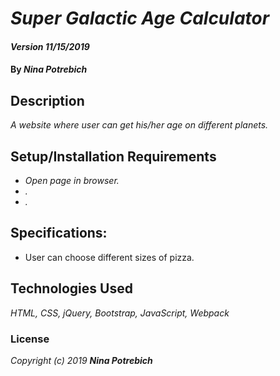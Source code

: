 # _Super Galactic Age Calculator_

#### _Version 11/15/2019_

#### By _**Nina Potrebich**_

## Description

_A website where user can get his/her age on different planets._

## Setup/Installation Requirements

* _Open page in browser._
* _._
* _._

## Specifications:
* User can choose different sizes of pizza.

## Technologies Used

_HTML, CSS, jQuery, Bootstrap, JavaScript, Webpack_

### License

*_Copyright (c) 2019 **Nina Potrebich**_*